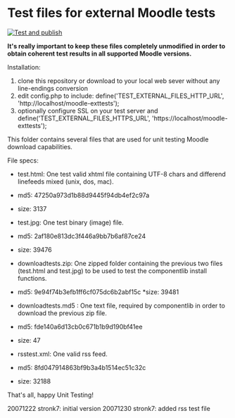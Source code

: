 Test files for external Moodle tests
====================================

[![Test and publish](https://github.com/moodlehq/moodle-exttests/actions/workflows/test_buildx_and_publish.yml/badge.svg?branch=main)](https://github.com/moodlehq/moodle-php-apache/actions/workflows/test_buildx_and_publish.yml)

**It's really important to keep these files completely unmodified in order to obtain coherent test results in all supported Moodle versions.**


Installation:

1. clone this repository or download to your local web sever without any line-endings conversion
2. edit config.php to include: define('TEST_EXTERNAL_FILES_HTTP_URL', 'http://localhost/moodle-exttests');
3. optionally configure SSL on your test server and define('TEST_EXTERNAL_FILES_HTTPS_URL', 'https://localhost/moodle-exttests');

This folder contains several files that are used for unit testing
Moodle download capabilities.

File specs:

* test.html: One test valid xhtml file containing UTF-8 chars and differend linefeeds mixed (unix, dos, mac).
 * md5: 47250a973d1b88d9445f94db4ef2c97a
 * size: 3137

* test.jpg: One test binary (image) file.
 * md5: 2af180e813dc3f446a9bb7b6af87ce24
 * size: 39476

* downloadtests.zip: One zipped folder containing the previous two files (test.html and test.jpg) to be used to test the componentlib install functions.
 * md5: 9e94f74b3efb1ff6cf075dc6b2abf15c
 *size: 39481

* downloadtests.md5 : One text file, required by componentlib in order to download the previous zip file.
 * md5:  fde140a6d13cb0c671b1b9d190bf41ee
 * size: 47

* rsstest.xml: One valid rss feed.
 * md5:  8fd047914863bf9b3a4b1514ec51c32c
 * size: 32188

That's all, happy Unit Testing!

20071222 stronk7: initial version
20071230 stronk7: added rss test file
